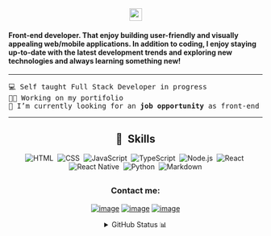 <div align="center"> <img align="center" width="25" height="25" src="https://cdn3.emoji.gg/emojis/7097-icon-verified.png"> </div>

#### Front-end developer. That enjoy building user-friendly and visually appealing web/mobile applications. In addition to coding, I enjoy staying up-to-date with the latest development trends and exploring new technologies and always learning something new!

  
<hr>
<pre>
💻 Self taught Full Stack Developer in progress
🧑‍💻 Working on my portifolio
🔭 I’m currently looking for an <b>job opportunity</b> as front-end junior for react or react native
</pre>
<hr>

 
 
<div align="center">
  
## 📖 &nbsp;Skills
  ![HTML](https://img.shields.io/badge/-HTML-0D1117?style=flat&logo=HTML5)&nbsp;
  ![CSS](https://img.shields.io/badge/-CSS-0D1117?style=flat&logo=CSS3&logoColor=1572B6)&nbsp;
  ![JavaScript](https://img.shields.io/badge/-JavaScript-0D1117?style=flat&logo=javascript)&nbsp;
  ![TypeScript](https://img.shields.io/badge/-TypeScript-0D1117?style=flat&logo=typescript)&nbsp;
  ![Node.js](https://img.shields.io/badge/-Node.js-0D1117?style=flat&logo=node.js)&nbsp;
  ![React](https://img.shields.io/badge/-React-0D1117?style=flat&logo=react)&nbsp;
  ![React Native](https://img.shields.io/badge/-React%20Native-0D1117?style=flat&logo=react)&nbsp;
  ![Python](https://img.shields.io/badge/-Python-0D1117?style=flat&logo=python)&nbsp;
  ![Markdown](https://img.shields.io/badge/-Markdown-0D1117?style=flat&logo=markdown)
</div>

##

<h3 align="center">Contact me:</h3>
<div align="center">

[![image](https://img.shields.io/badge/LinkedIn-0077B5?style=for-the-badge&logo=linkedin&logoColor=white)](https://www.linkedin.com/in/devrodrigo/)
[![image](https://img.shields.io/badge/Twitter-1DA1F2?style=for-the-badge&logo=twitter&logoColor=white)](https://twitter.com/rodrigo_olivr)
[![image](https://img.shields.io/badge/Gmail-D14836?style=for-the-badge&logo=gmail&logoColor=white)](mailto:devv.rodrigo@gmail.com)
  
</div>
<details align="center"> 
  <summary>GitHub Status 📊</summary>
  
  ##
  
  <img width="50%" src="https://github-readme-streak-stats.herokuapp.com/?user=rodrigo-devv" alt="rodrigo-devv">
</details>

